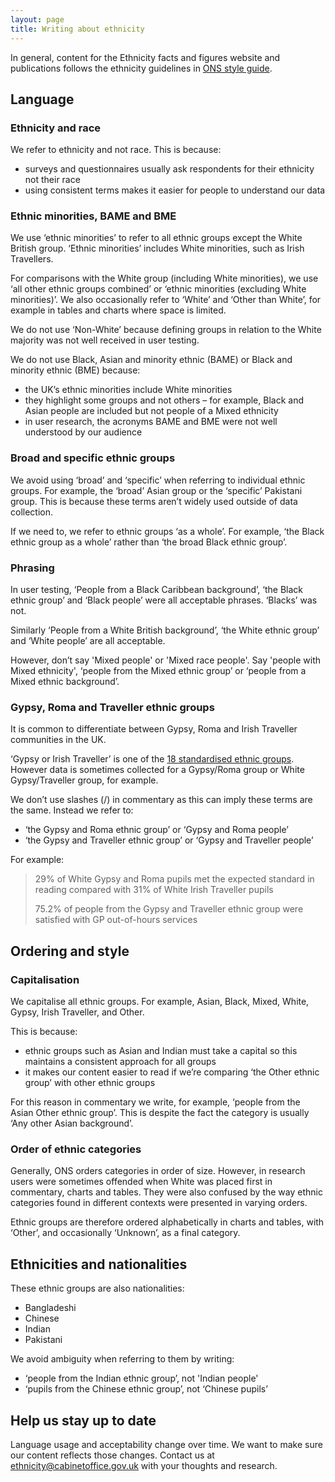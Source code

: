 ```yaml
---
layout: page
title: Writing about ethnicity
---
```


In general, content for the Ethnicity facts and figures website and publications follows the ethnicity guidelines in [ONS style guide](https://style.ons.gov.uk/category/house-style/language-and-spelling/#race-and-ethnicity).  

## Language

### Ethnicity and race

We refer to ethnicity and not race. This is because:

* surveys and questionnaires usually ask respondents for their ethnicity not their race
* using consistent terms makes it easier for people to understand our data

### Ethnic minorities, BAME and BME

We use ‘ethnic minorities’ to refer to all ethnic groups except the White British group. ‘Ethnic minorities’ includes White minorities, such as Irish Travellers.  

For comparisons with the White group (including White minorities), we use ‘all other ethnic groups combined’ or ‘ethnic minorities (excluding White minorities)’. We also occasionally refer to ‘White’ and ‘Other than White’, for example in tables and charts where space is limited.

We do not use ‘Non-White’ because defining groups in relation to the White majority was not well received in user testing.

We do not use Black, Asian and minority ethnic (BAME) or Black and minority ethnic (BME) because:

* the UK’s ethnic minorities include White minorities
* they highlight some groups and not others – for example, Black and Asian people are included but not people of a Mixed ethnicity
* in user research, the acronyms BAME and BME were not well understood by our audience

### Broad and specific ethnic groups

We avoid using ‘broad’ and ‘specific’ when referring to individual ethnic groups. For example, the ‘broad’ Asian group or the ‘specific’ Pakistani group. This is because these terms aren’t widely used outside of data collection.
 
If we need to, we refer to ethnic groups ‘as a whole’. For example, ‘the Black ethnic group as a whole’ rather than ‘the broad Black ethnic group’.

### Phrasing

In user testing, ‘People from a Black Caribbean background’, ‘the Black ethnic group’ and ‘Black people’ were all acceptable phrases. ‘Blacks’ was not.

Similarly ‘People from a White British background’, ‘the White ethnic group’ and ‘White people’ are all acceptable. 

However, don’t say 'Mixed people' or 'Mixed race people'. Say 'people with Mixed ethnicity', ‘people from the Mixed ethnic group’ or ‘people from a Mixed ethnic background’. 

### Gypsy, Roma and Traveller ethnic groups

It is common to differentiate between Gypsy, Roma and Irish Traveller communities in the UK. 

‘Gypsy or Irish Traveller’ is one of the [18 standardised ethnic groups](https://www.ethnicity-facts-figures.service.gov.uk/ethnic-groups). However data is sometimes collected for a Gypsy/Roma group or White Gypsy/Traveller group, for example.

We don’t use slashes (/) in commentary as this can imply these terms are the same. Instead we refer to:

* ‘the Gypsy and Roma ethnic group’ or ‘Gypsy and Roma people’
* ‘the Gypsy and Traveller ethnic group’  or ‘Gypsy and  Traveller people’

For example:

> 29% of White Gypsy and Roma pupils met the expected standard in reading compared with 31% of White Irish Traveller pupils
>
> 75.2% of people from the Gypsy and Traveller ethnic group were satisfied with GP out-of-hours services 

## Ordering and style

### Capitalisation
 
We capitalise all ethnic groups. For example, Asian, Black, Mixed, White, Gypsy, Irish Traveller, and Other.
 
This is because:
 
* ethnic groups such as Asian and Indian must take a capital so this maintains a consistent approach for all groups
* it makes our content easier to read if we’re comparing ‘the Other ethnic group’ with other ethnic groups

For this reason in commentary we write, for example, ‘people from the Asian Other ethnic group’. This is despite the fact the category is usually ‘Any other Asian background’. 

### Order of ethnic categories

Generally, ONS orders categories in order of size. However, in research users were sometimes offended when White was placed first in commentary, charts and tables. They were also confused by the way ethnic categories found in different contexts were presented in varying orders.

Ethnic groups are therefore ordered alphabetically in charts and tables, with ‘Other’, and occasionally ‘Unknown’, as a final category.

## Ethnicities and nationalities

These ethnic groups are also nationalities: 

* Bangladeshi
* Chinese
* Indian
* Pakistani

We avoid ambiguity when referring to them by writing:

* ‘people from the Indian ethnic group’, not 'Indian people'
* ‘pupils from the Chinese ethnic group’, not ‘Chinese pupils’

## Help us stay up to date

Language usage and acceptability change over time. We want to make sure our content reflects those changes. Contact us at [ethnicity@cabinetoffice.gov.uk](mailto:ethnicity@cabinetoffice.gov.uk) with your thoughts and research. 
